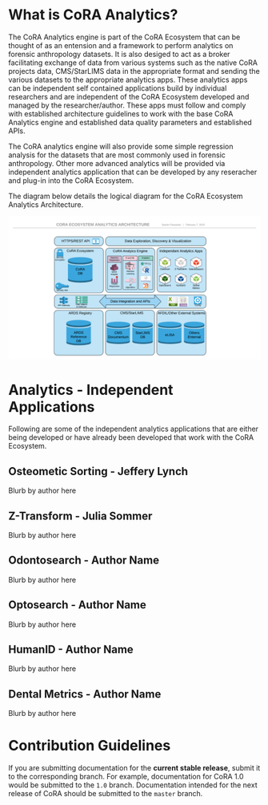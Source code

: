 # What is CoRA Analytics?

The CoRA Analytics engine is part of the CoRA Ecosystem that can be thought of as an entension and a framework to perform analytics on forensic anthropology datasets. It is also desiged to act as a broker facilitating exchange of data from various systems such as the native CoRA projects data, CMS/StarLIMS data in the appropriate format and sending the various datasets to the appropriate analytics apps. These analytics apps can be independent self contained applications build by individual researchers and are independent of the CoRA Ecosystem developed and managed by the researcher/author. These apps must follow and comply with established architecture guidelines to work with the base CoRA Analytics engine and established data quality parameters and established APIs. 

The CoRA analytics engine will also provide some simple regression analysis for the datasets that are most commonly used in forensic anthropology. Other more advanced analytics will be provided via independent analytics application that can be developed by any reseracher and plug-in into the CoRA Ecosystem. 

The diagram below details the logical diagram for the CoRA Ecosystem Analytics Architecture.

![CoRA Ecosystem Analytics Architecture](/docs/images/architecture/CoRA-Ecosystem-Analytics-Architecture-Diagram.png)

# Analytics - Independent Applications
Following are some of the independent analytics applications that are either being developed or have already been developed that work with the CoRA Ecosystem.

## Osteometic Sorting - Jeffery Lynch
Blurb by author here

## Z-Transform - Julia Sommer
Blurb by author here

## Odontosearch - Author Name
Blurb by author here

## Optosearch - Author Name
Blurb by author here

## HumanID - Author Name
Blurb by author here

## Dental Metrics - Author Name
Blurb by author here

# Contribution Guidelines

If you are submitting documentation for the **current stable release**, submit it to the corresponding branch. For example, documentation for CoRA 1.0 would be submitted to the `1.0` branch. Documentation intended for the next release of CoRA should be submitted to the `master` branch.
